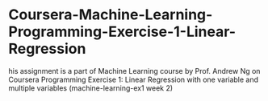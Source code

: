 # Coursera-Machine-Learning-Programming-Exercise-1-Linear-Regression
his assignment is a part of Machine Learning course by Prof. Andrew Ng on Coursera  Programming Exercise 1: Linear Regression with one variable and multiple variables  (machine-learning-ex1 week 2)

